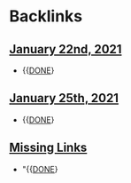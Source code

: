 
# Backlinks
## [January 22nd, 2021](<January 22nd, 2021.md>)
- {{[DONE](<DONE.md>)}

## [January 25th, 2021](<January 25th, 2021.md>)
- {{[DONE](<DONE.md>)}

## [Missing Links](<Missing Links.md>)
- "{{[DONE](<DONE.md>)}

